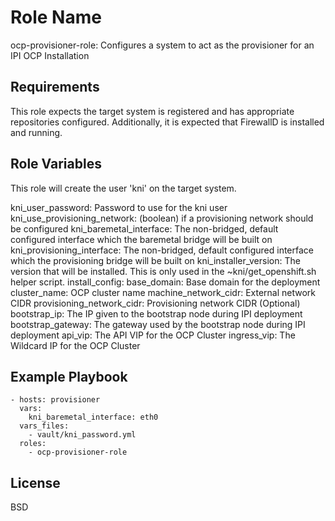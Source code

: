 Role Name
=========

ocp-provisioner-role: Configures a system to act as the provisioner for an IPI OCP Installation

Requirements
------------

This role expects the target system is registered and has appropriate repositories configured. Additionally, it is expected that FirewallD is installed and running.

Role Variables
--------------

This role will create the user 'kni' on the target system.

kni_user_password: Password to use for the kni user
kni_use_provisioning_network: (boolean) if a provisioning network should be configured
kni_baremetal_interface: The non-bridged, default configured interface which the baremetal bridge will be built on
kni_provisioning_interface: The non-bridged, default configured interface which the provisioning bridge will be built on
kni_installer_version: The version that will be installed. This is only used in the ~kni/get_openshift.sh helper script.
install_config:
  base_domain: Base domain for the deployment
  cluster_name: OCP cluster name
  machine_network_cidr: External network CIDR
  provisioning_network_cidr: Provisioning network CIDR (Optional)
  bootstrap_ip: The IP given to the bootstrap node during IPI deployment
  bootstrap_gateway: The gateway used by the bootstrap node during IPI deployment
  api_vip: The API VIP for the OCP Cluster
  ingress_vip: The Wildcard IP for the OCP Cluster

Example Playbook
----------------

    - hosts: provisioner
      vars:
        kni_baremetal_interface: eth0
      vars_files:
        - vault/kni_password.yml
      roles:
        - ocp-provisioner-role

License
-------

BSD

